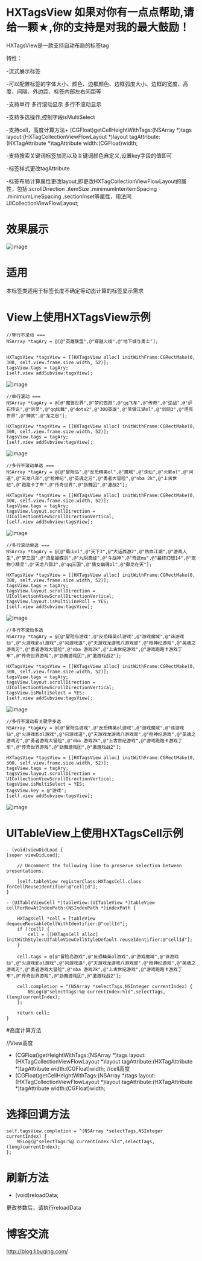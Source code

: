 # HXTagsView 如果对你有一点点帮助,请给一颗★,你的支持是对我的最大鼓励！
HXTagsView是一款支持自动布局的标签tag

特性： 

-流式展示标签 

-可以配置标签的字体大小、颜色、边框颜色、边框弧度大小、边框的宽度、高度、间隔、外边距、标签内部左右间距等 

-支持单行 多行滚动显示 多行不滚动显示 

-支持多选操作,控制字段isMultiSelect

-支持cell，高度计算方法+ (CGFloat)getCellHeightWithTags:(NSArray *)tags layout:(HXTagCollectionViewFlowLayout *)layout tagAttribute:(HXTagAttribute *)tagAttribute width:(CGFloat)width;

-支持搜索关键词标签加亮以及关键词颜色自定义,设置key字段的值即可

-标签样式更改tagAttribute

-标签布局计算属性更改layout,即更改HXTagCollectionViewFlowLayout的属性，包括.scrollDirection .itemSize .minimumInteritemSpacing .minimumLineSpacing .sectionInset等属性，用法同UICollectionViewFlowLayout;

# 效果展示


![image](https://github.com/huangxuan518/HXTagsView/blob/master/HXTagsView/xiaoguo.gif)
# 适用
本标签类适用于标签长度不确定等动态计算的标签显示需求

# View上使用HXTagsView示例

    //单行不滚动 ===
    NSArray *tagAry = @[@"英雄联盟",@"穿越火线",@"地下城与勇士"];


    HXTagsView *tagsView = [[HXTagsView alloc] initWithFrame:CGRectMake(0, 300, self.view.frame.size.width, 52)];
    tagsView.tags = tagAry;
    [self.view addSubview:tagsView];

![image](https://github.com/huangxuan518/HXTagsView/blob/master/HXTagsView/danhangbugundongxiaoguo.gif)
    
    //单行滚动 ===
    NSArray *tagAry = @[@"魔兽世界",@"梦幻西游",@"qq飞车",@"传奇",@"逆战",@"炉石传说",@"剑灵",@"qq炫舞",@"dota2",@"300英雄",@"笑傲江湖ol",@"剑网3",@"坦克世界",@"神武",@"龙之谷"];
    
    HXTagsView *tagsView = [[HXTagsView alloc] initWithFrame:CGRectMake(0, 300, self.view.frame.size.width, 52)];
    tagsView.tags = tagAry;
    [self.view addSubview:tagsView];

![image](https://github.com/huangxuan518/HXTagsView/blob/master/HXTagsView/danhanggundongxiaoguo.gif)
    
    //多行不滚动单选 ===
    NSArray *tagAry = @[@"冒险岛",@"反恐精英ol",@"魔域",@"诛仙",@"火影ol",@"问道",@"天龙八部",@"枪神纪",@"英魂之刃",@"勇者大冒险",@"nba 2k",@"上古世纪",@"跑跑卡丁车",@"传奇世界",@"劲舞团",@"激战2"];
    
    HXTagsView *tagsView = [[HXTagsView alloc] initWithFrame:CGRectMake(0, 300, self.view.frame.size.width, 52)];
    tagsView.tags = tagAry;
    tagsView.layout.scrollDirection = UICollectionViewScrollDirectionVertical;
    [self.view addSubview:tagsView];

![image](https://github.com/huangxuan518/HXTagsView/blob/master/HXTagsView/duohangpingpudan1xiaoguo.gif)
    
    //多行滚动单选 ===
    NSArray *tagAry = @[@"蜀山ol",@"天下3",@"大话西游2",@"热血江湖",@"游戏人生",@"梦三国",@"流星蝴蝶剑",@"九阴真经",@"斗战神",@"奇迹mu",@"最终幻想14",@"宠物小精灵",@"天龙八部3",@"qq三国",@"倩女幽魂ol",@"御龙在天"];
    
    HXTagsView *tagsView = [[HXTagsView alloc] initWithFrame:CGRectMake(0, 300, self.view.frame.size.width, 52)];
    tagsView.tags = tagAry;
    tagsView.layout.scrollDirection = UICollectionViewScrollDirectionVertical;
    tagsView.layout.isMultiLineRoll = YES;
    [self.view addSubview:tagsView];

![image](https://github.com/huangxuan518/HXTagsView/blob/master/HXTagsView/duohanggundongxiaoguo.gif)

    //多行不滚动多选
    NSArray *tagAry = @[@"冒险岛游戏",@"反恐精英ol游戏",@"游戏魔域",@"诛游戏仙",@"火游戏影ol游戏",@"问游戏道",@"天游戏龙游戏八游戏部",@"枪神纪游戏",@"英魂之游戏刃",@"勇者游戏大冒险",@"nba 游戏2k",@"上古世纪游戏",@"游戏跑跑卡游戏丁车",@"传奇世界游戏",@"劲舞游戏团",@"激游戏战2"];
    
    HXTagsView *tagsView = [[HXTagsView alloc] initWithFrame:CGRectMake(0, 300, self.view.frame.size.width, 52)];
    tagsView.tags = tagAry;
    tagsView.layout.scrollDirection = UICollectionViewScrollDirectionVertical;
    tagsView.isMultiSelect = YES;
    [self.view addSubview:tagsView];

![image](https://github.com/huangxuan518/HXTagsView/blob/master/HXTagsView/duohangpingpudanxiaoguo.gif)

    //多行不滚动有关键字多选
    NSArray *tagAry = @[@"冒险岛游戏",@"反恐精英ol游戏",@"游戏魔域",@"诛游戏仙",@"火游戏影ol游戏",@"问游戏道",@"天游戏龙游戏八游戏部",@"枪神纪游戏",@"英魂之游戏刃",@"勇者游戏大冒险",@"nba 游戏2k",@"上古世纪游戏",@"游戏跑跑卡游戏丁车",@"传奇世界游戏",@"劲舞游戏团",@"激游戏战2"];

    HXTagsView *tagsView = [[HXTagsView alloc] initWithFrame:CGRectMake(0, 300, self.view.frame.size.width, 52)];
    tagsView.tags = tagAry;
    tagsView.layout.scrollDirection = UICollectionViewScrollDirectionVertical;
    tagsView.isMultiSelect = YES;
    tagsView.key = @"游戏";
    [self.view addSubview:tagsView];

![image](https://github.com/huangxuan518/HXTagsView/blob/master/HXTagsView/duohangpingpuxiaoguo.gif)

# UITableView上使用HXTagsCell示例
    - (void)viewDidLoad {
    [super viewDidLoad];

        // Uncomment the following line to preserve selection between presentations.

        [self.tableView registerClass:HXTagsCell.class forCellReuseIdentifier:@"cellId"];
    }

    - (UITableViewCell *)tableView:(UITableView *)tableView cellForRowAtIndexPath:(NSIndexPath *)indexPath {

        HXTagsCell *cell = [tableView dequeueReusableCellWithIdentifier:@"cellId"];
        if (!cell) {
            cell = [[HXTagsCell alloc] initWithStyle:UITableViewCellStyleDefault reuseIdentifier:@"cellId"];
        }

        cell.tags = @[@"冒险岛游戏",@"反恐精英ol游戏",@"游戏魔域",@"诛游戏仙",@"火游戏影ol游戏",@"问游戏道",@"天游戏龙游戏八游戏部",@"枪神纪游戏",@"英魂之游戏刃",@"勇者游戏大冒险",@"nba 游戏2k",@"上古世纪游戏",@"游戏跑跑卡游戏丁车",@"传奇世界游戏",@"劲舞游戏团",@"激游戏战2"];
        
        cell.completion = ^(NSArray *selectTags,NSInteger currentIndex) {
            NSLog(@"selectTags:%@ currentIndex:%ld",selectTags, (long)currentIndex);
        };

        return cell;
    }

#高度计算方法

//View高度
+ (CGFloat)getHeightWithTags:(NSArray *)tags layout:(HXTagCollectionViewFlowLayout *)layout tagAttribute:(HXTagAttribute *)tagAttribute width:(CGFloat)width;
//cell高度
+ (CGFloat)getCellHeightWithTags:(NSArray *)tags layout:(HXTagCollectionViewFlowLayout *)layout tagAttribute:(HXTagAttribute *)tagAttribute width:(CGFloat)width;
    
# 选择回调方法
    
    self.tagsView.completion = ^(NSArray *selectTags,NSInteger currentIndex) {
        NSLog(@"selectTags:%@ currentIndex:%ld",selectTags, (long)currentIndex);
    };
    
# 刷新方法

- (void)reloadData;

更改参数后，请执行reloadData

# 博客交流
 http://blog.libuqing.com/

